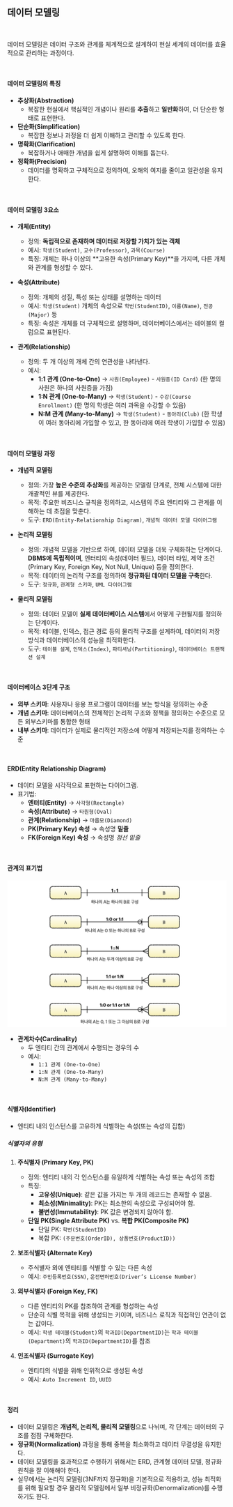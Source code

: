 ## 데이터 모델링

<br>

데이터 모델링은 데이터 구조와 관계를 체계적으로 설계하여 현실 세계의 데이터를 효율적으로 관리하는 과정이다.

<br>

#### 데이터 모델링의 특징

- **추상화(Abstraction)**  
  - 복잡한 현실에서 핵심적인 개념이나 원리를 **추출**하고 **일반화**하여, 더 단순한 형태로 표현한다.  
- **단순화(Simplification)**  
  - 복잡한 정보나 과정을 더 쉽게 이해하고 관리할 수 있도록 한다.  
- **명확화(Clarification)**  
  - 복잡하거나 애매한 개념을 쉽게 설명하여 이해를 돕는다.  
- **정확화(Precision)**  
  - 데이터를 명확하고 구체적으로 정의하여, 오해의 여지를 줄이고 일관성을 유지한다.  

<br>

#### 데이터 모델링 3요소

- **개체(Entity)**  
  - 정의: **독립적으로 존재하며 데이터로 저장할 가치가 있는 객체**  
  - 예시: `학생(Student)`, `교수(Professor)`, `과목(Course)`  
  - 특징: 개체는 하나 이상의 **고유한 속성(Primary Key)**을 가지며, 다른 개체와 관계를 형성할 수 있다.  

- **속성(Attribute)**  
  - 정의: 개체의 성질, 특성 또는 상태를 설명하는 데이터  
  - 예시: `학생(Student)` 개체의 속성으로 `학번(StudentID)`, `이름(Name)`, `전공(Major)` 등  
  - 특징: 속성은 개체를 더 구체적으로 설명하며, 데이터베이스에서는 테이블의 컬럼으로 표현된다.  

- **관계(Relationship)**  
  - 정의: 두 개 이상의 개체 간의 연관성을 나타낸다.  
  - 예시:  
    - **1:1 관계 (One-to-One)** → `사원(Employee)` - `사원증(ID Card)` (한 명의 사원은 하나의 사원증을 가짐)  
    - **1:N 관계 (One-to-Many)** → `학생(Student)` - `수강(Course Enrollment)` (한 명의 학생은 여러 과목을 수강할 수 있음)  
    - **N:M 관계 (Many-to-Many)** → `학생(Student)` - `동아리(Club)` (한 학생이 여러 동아리에 가입할 수 있고, 한 동아리에 여러 학생이 가입할 수 있음)  

<br>

#### 데이터 모델링 과정

- **개념적 모델링**  
  - 정의: 가장 **높은 수준의 추상화**를 제공하는 모델링 단계로, 전체 시스템에 대한 개괄적인 뷰를 제공한다.  
  - 목적: 주요한 비즈니스 규칙을 정의하고, 시스템의 주요 엔티티와 그 관계를 이해하는 데 초점을 맞춘다.  
  - 도구: `ERD(Entity-Relationship Diagram)`, `개념적 데이터 모델 다이어그램`  

- **논리적 모델링**  
  - 정의: 개념적 모델을 기반으로 하여, 데이터 모델을 더욱 구체화하는 단계이다. **DBMS에 독립적이며**, 엔터티의 속성(데이터 필드), 데이터 타입, 제약 조건(Primary Key, Foreign Key, Not Null, Unique) 등을 정의한다.  
  - 목적: 데이터의 논리적 구조를 정의하여 **정규화된 데이터 모델을 구축**한다.  
  - 도구: `정규화`, `관계형 스키마`, `UML 다이어그램`  

- **물리적 모델링**  
  - 정의: 데이터 모델이 **실제 데이터베이스 시스템**에서 어떻게 구현될지를 정의하는 단계이다.  
  - 목적: 테이블, 인덱스, 접근 경로 등의 물리적 구조를 설계하여, 데이터의 저장 방식과 데이터베이스의 성능을 최적화한다.  
  - 도구: `테이블 설계`, `인덱스(Index)`, `파티셔닝(Partitioning)`, `데이터베이스 트랜잭션 설계`  

<br>

#### 데이터베이스 3단계 구조

- **외부 스키마**: 사용자나 응용 프로그램이 데이터를 보는 방식을 정의하는 수준  
- **개념 스키마**: 데이터베이스의 전체적인 논리적 구조와 정책을 정의하는 수준으로 모든 외부스키마를 통합한 형태
- **내부 스키마**: 데이터가 실제로 물리적인 저장소에 어떻게 저장되는지를 정의하는 수준  

<br>

#### ERD(Entity Relationship Diagram)

- 데이터 모델을 시각적으로 표현하는 다이어그램.  
- 표기법:  
  - **엔터티(Entity)** → `사각형(Rectangle)`  
  - **속성(Attribute)** → `타원형(Oval)`  
  - **관계(Relationship)** → `마름모(Diamond)`  
  - **PK(Primary Key) 속성** → 속성명 **밑줄**  
  - **FK(Foreign Key) 속성** → 속성명 *점선 밑줄*  

<br>

#### 관계의 표기법

<img src="../_assets/data_cardinality.png" alt="cardinality" width="600"/>

- **관계차수(Cardinality)**  
  - 두 엔티티 간의 관계에서 수행되는 경우의 수  
  - 예시:  
    - `1:1 관계 (One-to-One)`  
    - `1:N 관계 (One-to-Many)`  
    - `N:M 관계 (Many-to-Many)`  

<br>

#### 식별자(Identifier)

- 엔티티 내의 인스턴스를 고유하게 식별하는 속성(또는 속성의 집합)  

##### **식별자의 유형**  
  1. **주식별자 (Primary Key, PK)**  
     - 정의: 엔티티 내의 각 인스턴스를 유일하게 식별하는 속성 또는 속성의 조합  
     - 특징:  
       - **고유성(Unique)**: 같은 값을 가지는 두 개의 레코드는 존재할 수 없음.  
       - **최소성(Minimality)**: PK는 최소한의 속성으로 구성되어야 함.  
       - **불변성(Immutability)**: PK 값은 변경되지 않아야 함.  
     - **단일 PK(Single Attribute PK)** vs. **복합 PK(Composite PK)**  
       - 단일 PK: `학번(StudentID)`  
       - 복합 PK: `(주문번호(OrderID), 상품번호(ProductID))`  
  
  2. **보조식별자 (Alternate Key)**  
     - 주식별자 외에 엔티티를 식별할 수 있는 다른 속성  
     - 예시: `주민등록번호(SSN)`, `운전면허번호(Driver’s License Number)`  
  
  3. **외부식별자 (Foreign Key, FK)**  
     - 다른 엔티티의 PK를 참조하여 관계를 형성하는 속성
     - 단순히 식별 목적을 위해 생성되는 키이며, 비즈니스 로직과 직접적인 연관이 없는 값이다.
     - 예시: `학생 테이블(Student)`의 `학과ID(DepartmentID)`는 `학과 테이블(Department)`의 `학과ID(DepartmentID)`를 참조  
  
  4. **인조식별자 (Surrogate Key)**  
     - 엔티티의 식별을 위해 인위적으로 생성된 속성  
     - 예시: `Auto Increment ID`, `UUID`  

<br>

#### 정리

- 데이터 모델링은 **개념적, 논리적, 물리적 모델링**으로 나뉘며, 각 단계는 데이터의 구조를 점점 구체화한다.  
- **정규화(Normalization)** 과정을 통해 중복을 최소화하고 데이터 무결성을 유지한다.  
- 데이터 모델링을 효과적으로 수행하기 위해서는 ERD, 관계형 데이터 모델, 정규화 원칙을 잘 이해해야 한다.  
- 실무에서는 논리적 모델링(3NF까지 정규화)을 기본적으로 적용하고, 성능 최적화를 위해 필요할 경우 물리적 모델링에서 일부 비정규화(Denormalization)를 수행하기도 한다.
